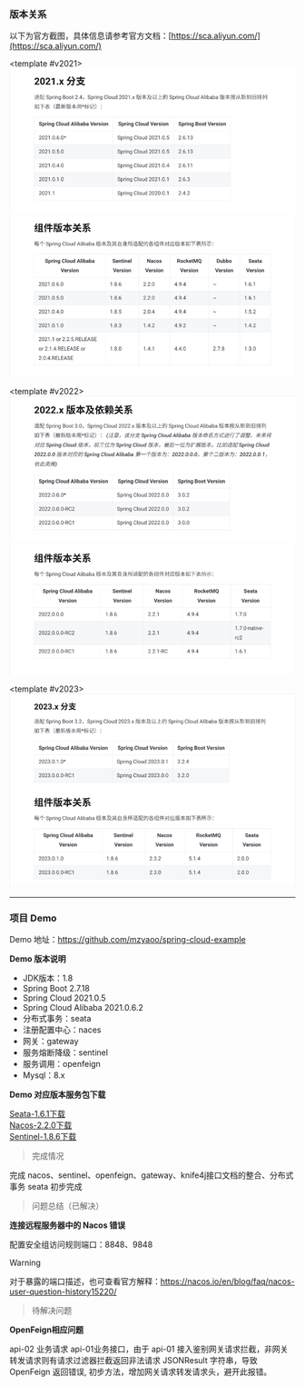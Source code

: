 <script setup>
import VersionTabs from '../.vitepress/components/VersionTabs.vue'
</script>

### 版本关系

以下为官方截图，具体信息请参考官方文档：[https://sca.aliyun.com/](https://sca.aliyun.com/)

<VersionTabs :tabs="[
{ label: '2021.0.x', slot: 'v2021' },
{ label: '2022.0.x', slot: 'v2022' },
{ label: '2023.0.x', slot: 'v2023' }
]">
<template #v2021>
<img src="../public/img/springcloud/2021.x.1.png" alt="2021图1" />
<img src="../public/img/springcloud/2021.x.2.png" alt="2021图2" />
</template>

<template #v2022>
<img src="../public/img/springcloud/2022.x.1.png" alt="2022图1" />
<img src="../public/img/springcloud/2022.x.2.png" alt="2022图2" />
</template>

<template #v2023>
<img src="../public/img/springcloud/2023.x.png" alt="2023图" />
</template>
</VersionTabs>

---

### 项目 Demo

Demo 地址：https://github.com/mzyaoo/spring-cloud-example

**Demo 版本说明**

- JDK版本：1.8
- Spring Boot 2.7.18
- Spring Cloud 2021.0.5
- Spring Cloud Alibaba 2021.0.6.2
- 分布式事务：seata
- 注册配置中心：naces
- 网关：gateway
- 服务熔断降级：sentinel
- 服务调用：openfeign
- Mysql：8.x

**Demo 对应版本服务包下载**

[Seata-1.6.1下载](https://github.com/apache/incubator-seata/releases/tag/v1.6.1) <br/>
[Nacos-2.2.0下载](https://github.com/alibaba/nacos/releases/tag/2.2.0) <br/>
[Sentinel-1.8.6下载](https://github.com/alibaba/Sentinel/releases/tag/1.8.6) <br/>

> 完成情况

完成 nacos、sentinel、openfeign、gateway、knife4j接口文档的整合、分布式事务 seata 初步完成

> 问题总结（已解决）

**连接远程服务器中的 Nacos 错误**

配置安全组访问规则端口：8848、9848

> [!Warning]
> 对于暴露的端口描述，也可查看官方解释：https://nacos.io/en/blog/faq/nacos-user-question-history15220/

> 待解决问题

**OpenFeign相应问题**

api-02 业务请求 api-01业务接口，由于 api-01 接入鉴别网关请求拦截，非网关转发请求则有请求过滤器拦截返回非法请求 JSONResult
字符串，导致 OpenFeign 返回错误,
初步方法，增加网关请求转发请求头，避开此报错。
